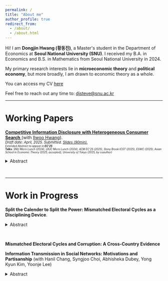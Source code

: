 ```yaml
---
permalink: /
title: "About me"
author_profile: true
redirect_from: 
  - /about/
  - /about.html
---
```


Hi! I am **Dongjin Hwang (황동진)**, a Master's student in the Department of Economics at **Seoul National University (SNU)**. I received my B.A. in Economics and B.S. in Mathematics from Seoul National University in 2024.

My primary research interests lie in **microeconomic theory** and **political economy**, but more broadly, I am drawn to economic theory as a whole. 

You can access my CV <a href="https://www.dropbox.com/scl/fi/lst80760kl2tj38bg24gl/dongjn_hwang_cv.pdf?rlkey=iedv79em8gc9c7775fywt4nkr&st=6zz4id0w&dl=0"
   onclick="gtag('event', 'click', {
     event_category: 'CV',
     event_label: 'CV'
   });"> here
</a>

Feel free to reach out any time to: <djsteve@snu.ac.kr>


---

Working Papers
======
<a href="https://papers.ssrn.com/sol3/papers.cfm?abstract_id=5206437"
   onclick="gtag('event', 'click', {
     event_category: 'Paper',
     event_label: 'HeteroSearch'
   });">
   <b>Competitive Information Disclosure with Heterogeneous Consumer Search</b> </a>(with <a href="https://sites.google.com/site/iruhwang/"
         onclick="gtag('event', 'click', {
           event_category: 'Author Link',
           event_label: 'Ilwoo_Hwang_Google_Site'
         });">Ilwoo Hwang</a>). 
         <span style="font-size: 80%">  
         *Draft date: April, 2025*. *Submitted*. <a href="https://www.dropbox.com/scl/fi/ye0vogct2pw4pre1ekca6/tokyo_slides.pdf?rlkey=ew9gkhhccdt1joe88vxaco8rj&st=6osz1iwl&dl=0"
   onclick="gtag('event', 'click', {
     event_category: 'Slides',
     event_label: 'Hetero_search_slides'
   });"> *Slides (90min).* </a>   </span>
<span style="font-size: 60%">  
*Extended Abstract to appear in **EC'25***  
**Talks**: *SNU Micro Lunch (2024), UIUC Micro Lunch (2024), ACM EC'25 (2025), Stony Brook ICGT (2025), ESWC (2025),  Asian School in Economic Theory (2025, accepted), University of Tokyo (2025, by coauthor)*
</span>

<details id="hetero-abstract">
<summary>Abstract</summary>

<span style="font-size: 80%">
We study a model of competitive information design in an oligopoly search market with heterogeneous consumer search costs. A unique class of equilibria—upper-censorship equilibria—emerges under intense competition. In equilibrium, firms balance competitive pressure with local monopoly power granted by search frictions. Notably, firms disclose only partial information even as the number of firms approaches infinity. The maximal informativeness of equilibrium decreases under first-order shifts in the search cost distribution, but varies non-monotonically under mean-preserving spreads. The model converges to the full-disclosure benchmark as search frictions vanish, and to the no-disclosure benchmark as search costs become homogeneous.
</span>

</details>

<script>
  document.addEventListener("DOMContentLoaded", function () {
    const abstractToggle = document.getElementById("hetero-abstract");
    if (abstractToggle) {
      abstractToggle.addEventListener("toggle", function () {
        if (abstractToggle.open) {
          gtag('event', 'toggle_open', {
            event_category: 'Abstract Toggle',
            event_label: 'HeteroSearch_Abstract_Opened'
          });
        }
      });
    }
  });
</script>

&nbsp;

---

Work in Progress
======
**Split the Calender to Split the Power: Mismatched Electoral Cycles as a Disciplining Device**.  
<!-- <span style="font-size: 80%">
"Split the calender to split the power"
</span> -->


<details id="mismatch-abstract">
<summary>Abstract</summary>

<span style="font-size: 80%">

In many presidential democracies, the executive and legislative branches often operate on mismatched electoral cycles, due to differing term lengths, election timing, or both. This paper asks: When and why might voters prefer such mismatched calenders over synchronized ones? The central finding is that mismatch can enhance accountability when the power between branches is uneven. I develop a dynamic agency model where two branches jointly bargain over a public budget between rents and public goods. I compare two institutional settings that reflect different degree of de facto separation of powers. Mismatch enhances voter welfare when the bargaining power is asymmetric: frequent turnover in the weaker branch forces repeated negotiation, making collusion harder to sustain. In contrast, when bargaining power is symmetrically divided, mismatch has little effect, as institutional separation alone disciplines behavior. These results suggest that electoral mismatch can act as a substitute for formal checks and a safeguard against political capture. This is the first to study how such mismatch affects political accountability of both branches. 

</span>

</details>

<script>
  document.addEventListener("DOMContentLoaded", function () {
    const abstractToggle = document.getElementById("mismatch-abstract");
    if (abstractToggle) {
      abstractToggle.addEventListener("toggle", function () {
        if (abstractToggle.open) {
          gtag('event', 'toggle_open', {
            event_category: 'Abstract Toggle',
            event_label: 'Mismatch_Abstract_Opened'
          });
        }
      });
    }
  });
</script>
&nbsp;

**Mismatched Electoral Cycles and Corruption: A Cross-Country Evidence**

**Information Transmission in Social Networks: Motivations and Partisanship** (with Hanil Chang, Syngjoo Choi, Abhisheka Dubey, Yong Kyun Kim, Yoonje Lee)


<details id="transmission-experiment-abstract">
<summary>Abstract</summary>

<span style="font-size: 80%">
 How is political information transmitted in social domains? How does the motivation to share, as well as, partisanship alignment affect such transmission? We conduct an online experiment (N = 1,002) to test the effect of an accuracy and motivational (partisanship activation) nudge on the information sharing behavior of respondents. While we find that the accuracy nudge has a modest effect on factual information seeking behavior, we find that it has no effect on respondents' sharing behavior. On the other hand, we find that the motivational nudge increases the likelihood of sharing factual information, but only when the receiver's partisanship was aligned with the sender. Moreover, regardless of partisanship alignment, conservative respondents were more likely to share pro-partisan information when they receive the directional nudge. These results suggest a more nuanced effect of nudges on how information is transmitted in social domains.  
</span>

</details>


<script>
  document.addEventListener("DOMContentLoaded", function () {
    const abstractToggle = document.getElementById("transmission-experiment-abstract");
    if (abstractToggle) {
      abstractToggle.addEventListener("toggle", function () {
        if (abstractToggle.open) {
          gtag('event', 'toggle_open', {
            event_category: 'Abstract Toggle',
            event_label: 'Transmission_Experiment_Abstract_Opened'
          });
        }
      });
    }
  });
</script>

